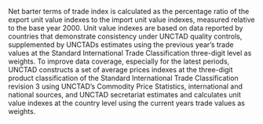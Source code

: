 Net barter terms of trade index is calculated as the percentage ratio of the export unit value indexes to the import unit value indexes, measured relative to the base year 2000. Unit value indexes are based on data reported by countries that demonstrate consistency under UNCTAD quality controls, supplemented by UNCTADs estimates using the previous year’s trade values at the Standard International Trade Classification three-digit level as weights. To improve data coverage, especially for the latest periods, UNCTAD constructs a set of average prices indexes at the three-digit product classification of the Standard International Trade Classification revision 3 using UNCTAD’s Commodity Price Statistics, interna­tional and national sources, and UNCTAD secretariat estimates and calculates unit value indexes at the country level using the current years trade values as weights.